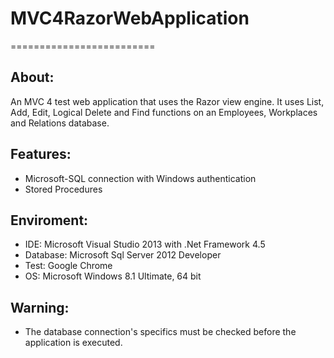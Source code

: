 # MVC4RazorWebApplication
=========================


About:
------
An MVC 4 test web application that uses the Razor view engine. It uses List, Add, Edit, Logical Delete and Find functions on an Employees, Workplaces and Relations database.


Features:
---------
- Microsoft-SQL connection with Windows authentication
- Stored Procedures


Enviroment:
-----------
- IDE: Microsoft Visual Studio 2013 with .Net Framework 4.5
- Database: Microsoft Sql Server 2012 Developer
- Test: Google Chrome
- OS: Microsoft Windows 8.1 Ultimate, 64 bit


Warning:
--------
- The database connection's specifics must be checked before the application is executed.
